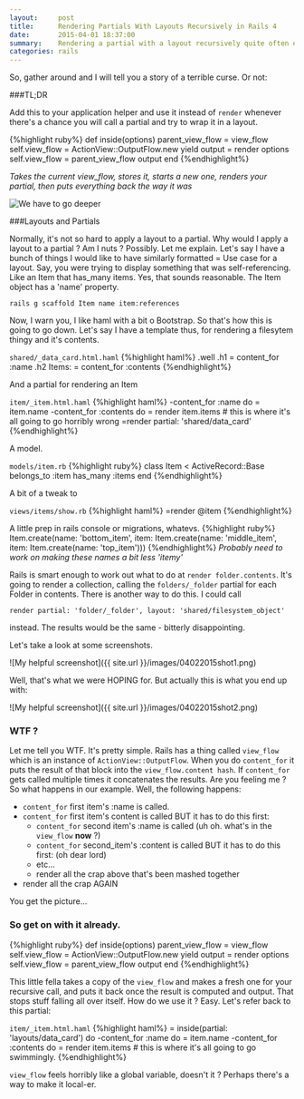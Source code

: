 ```yaml
---
layout:     post
title:      Rendering Partials With Layouts Recursively in Rails 4
date:       2015-04-01 18:37:00
summary:    Rendering a partial with a layout recursively quite often ends in tears.
categories: rails
---
```

So, gather around and I will tell you a story of a terrible curse. Or not:

###TL;DR

Add this to your application helper and use it instead of `render` whenever there's a chance you will call a partial and try to wrap it in a layout.

{%highlight ruby%}
  def inside(options)
    parent_view_flow = view_flow
    self.view_flow = ActionView::OutputFlow.new
    yield
    output = render options
    self.view_flow = parent_view_flow
    output
  end
{%endhighlight%}

*Takes the current view_flow, stores it, starts a new one, renders your partial, then puts everything back the way it was*

![We have to go deeper](http://s2.quickmeme.com/img/e7/e7633bedf897bb24ce668ac9c5df6bf88a58ff7e114d27606a756f4c4888a3f1.jpg) 

###Layouts and Partials

Normally, it's not so hard to apply a layout to a partial. Why would I apply a layout to a partial ? Am I nuts ? Possibly. Let me explain. Let's say I have a bunch of things I would like to have similarly formatted = Use case for a layout. Say, you were trying to display something that was self-referencing. Like an Item that has_many items. Yes, that sounds reasonable. The Item object has a 'name' property. 

```
rails g scaffold Item name item:references
```

Now, I warn you, I like haml with a bit o Bootstrap. So that's how this is going to go down. Let's say I have a template thus, for rendering a filesytem thingy and it's contents.

`shared/_data_card.html.haml`
{%highlight haml%}
.well
  .h1
    = content_for :name
  .h2
    Items:
    = content_for :contents
{%endhighlight%}

And a partial for rendering an Item

`item/_item.html.haml`
{%highlight haml%}
-content_for :name do
  = item.name
-content_for :contents do
  = render item.items # this is where it's all going to go horribly wrong
=render partial: 'shared/data_card'
{%endhighlight%}

A model.

`models/item.rb`
{%highlight ruby%}
class Item < ActiveRecord::Base
  belongs_to :item
  has_many :items
end
{%endhighlight%}

A bit of a tweak to 

`views/items/show.rb`
{%highlight haml%}
=render @item
{%endhighlight%}

A little prep in rails console or migrations, whatevs.
{%highlight ruby%}
Item.create(name: 'bottom_item', item: Item.create(name: 'middle_item', item: Item.create(name: 'top_item')))
{%endhighlight%}
*Probably need to work on making these names a bit less 'itemy'*

Rails is smart enough to work out what to do at `render folder.contents`. It's going to render a collection, calling the `folders/_folder` partial for each Folder in contents. There is another way to do this. I could call 

```
render partial: 'folder/_folder', layout: 'shared/filesystem_object'
``` 

instead. The results would be the same - bitterly disappointing.

Let's take a look at some screenshots.

![My helpful screenshot]({{ site.url }}/images/04022015shot1.png)

Well, that's what we were HOPING for. But actually this is what you end up with:

![My helpful screenshot]({{ site.url }}/images/04022015shot2.png)

### WTF ?

Let me tell you WTF. It's pretty simple. Rails has a thing called `view_flow` which is an instance of `ActionView::OutputFlow`. When you do `content_for` it puts the result of that block into the `view_flow.content hash`. If `content_for` gets called multiple times it concatenates the results. Are you feeling me ? So what happens in our example. Well, the following happens:

* `content_for` first item's :name is called.
* `content_for` first item's content is called BUT it has to do this first:
  * `content_for` second item's :name is called (uh oh. what's in the `view_flow` **now** ?)
  * `content_for` second_item's :content is called BUT it has to do this first: (oh dear lord)
  * etc...
  * render all the crap above that's been mashed together 
* render all the crap AGAIN

You get the picture...

### So get on with it already.

{%highlight ruby%}
  def inside(options)
    parent_view_flow = view_flow
    self.view_flow = ActionView::OutputFlow.new
    yield
    output = render options
    self.view_flow = parent_view_flow
    output
  end
{%endhighlight%}

This little fella takes a copy of the `view_flow` and makes a fresh one for your recursive call, and puts it back once the result is computed and output. That stops stuff falling all over itself. How do we use it ? Easy. Let's refer back to this partial:

`item/_item.html.haml`
{%highlight haml%}
= inside(partial: 'layouts/data_card') do
  -content_for :name do
    = item.name
  -content_for :contents do
    = render item.items # this is where it's all going to go swimmingly.
{%endhighlight%}

`view_flow` feels horribly like a global variable, doesn't it ? Perhaps there's a way to make it local-er.
